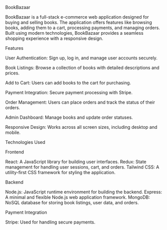 BookBazaar

BookBazaar is a full-stack e-commerce web application designed for buying and selling books. The application offers features like browsing books, adding them to a cart, processing payments, and managing orders. Built using modern technologies, BookBazaar provides a seamless shopping experience with a responsive design.

Features

User Authentication: Sign up, log in, and manage user accounts securely.

Book Listings: Browse a collection of books with detailed descriptions and prices.

Add to Cart: Users can add books to the cart for purchasing.

Payment Integration: Secure payment processing with Stripe.

Order Management: Users can place orders and track the status of their orders.

Admin Dashboard: Manage books and update order statuses.

Responsive Design: Works across all screen sizes, including desktop and mobile.

Technologies Used

Frontend

React: A JavaScript library for building user interfaces.
Redux: State management for handling user sessions, cart, and orders.
Tailwind CSS: A utility-first CSS framework for styling the application.

Backend

Node.js: JavaScript runtime environment for building the backend.
Express: A minimal and flexible Node.js web application framework.
MongoDB: NoSQL database for storing book listings, user data, and orders.

Payment Integration

Stripe: Used for handling secure payments.

